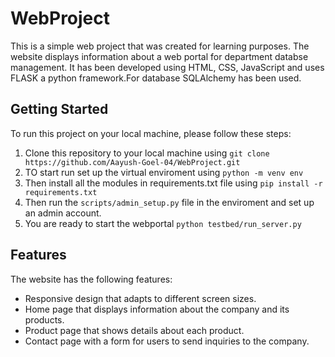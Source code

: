 # WebProject

This is a simple web project that was created for learning purposes. The website displays information about a web portal for department databse management. 
It has been developed using HTML, CSS, JavaScript and uses FLASK a python framework.For database SQLAlchemy has been used.

## Getting Started

To run this project on your local machine, please follow these steps:

1. Clone this repository to your local machine using `git clone https://github.com/Aayush-Goel-04/WebProject.git`
2. TO start run set up the virtual enviroment using   `python -m venv env`
3. Then install all the modules in requirements.txt file using `pip install -r requirements.txt `
4. Then run the `scripts/admin_setup.py` file in the enviroment and set up an admin account.
5. You are ready to start the webportal  `python testbed/run_server.py`

## Features

The website has the following features:

- Responsive design that adapts to different screen sizes.
- Home page that displays information about the company and its products.
- Product page that shows details about each product.
- Contact page with a form for users to send inquiries to the company.
